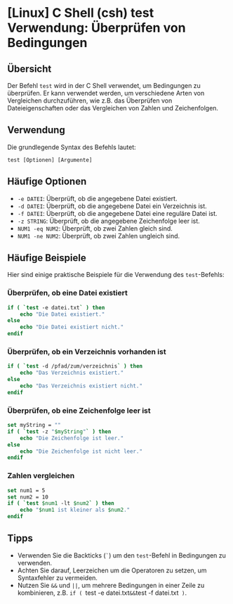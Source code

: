 # [Linux] C Shell (csh) test Verwendung: Überprüfen von Bedingungen

## Übersicht
Der Befehl `test` wird in der C Shell verwendet, um Bedingungen zu überprüfen. Er kann verwendet werden, um verschiedene Arten von Vergleichen durchzuführen, wie z.B. das Überprüfen von Dateieigenschaften oder das Vergleichen von Zahlen und Zeichenfolgen.

## Verwendung
Die grundlegende Syntax des Befehls lautet:

```
test [Optionen] [Argumente]
```

## Häufige Optionen
- `-e DATEI`: Überprüft, ob die angegebene Datei existiert.
- `-d DATEI`: Überprüft, ob die angegebene Datei ein Verzeichnis ist.
- `-f DATEI`: Überprüft, ob die angegebene Datei eine reguläre Datei ist.
- `-z STRING`: Überprüft, ob die angegebene Zeichenfolge leer ist.
- `NUM1 -eq NUM2`: Überprüft, ob zwei Zahlen gleich sind.
- `NUM1 -ne NUM2`: Überprüft, ob zwei Zahlen ungleich sind.

## Häufige Beispiele
Hier sind einige praktische Beispiele für die Verwendung des `test`-Befehls:

### Überprüfen, ob eine Datei existiert
```csh
if ( `test -e datei.txt` ) then
    echo "Die Datei existiert."
else
    echo "Die Datei existiert nicht."
endif
```

### Überprüfen, ob ein Verzeichnis vorhanden ist
```csh
if ( `test -d /pfad/zum/verzeichnis` ) then
    echo "Das Verzeichnis existiert."
else
    echo "Das Verzeichnis existiert nicht."
endif
```

### Überprüfen, ob eine Zeichenfolge leer ist
```csh
set myString = ""
if ( `test -z "$myString"` ) then
    echo "Die Zeichenfolge ist leer."
else
    echo "Die Zeichenfolge ist nicht leer."
endif
```

### Zahlen vergleichen
```csh
set num1 = 5
set num2 = 10
if ( `test $num1 -lt $num2` ) then
    echo "$num1 ist kleiner als $num2."
endif
```

## Tipps
- Verwenden Sie die Backticks (`` ` ``) um den `test`-Befehl in Bedingungen zu verwenden.
- Achten Sie darauf, Leerzeichen um die Operatoren zu setzen, um Syntaxfehler zu vermeiden.
- Nutzen Sie `&&` und `||`, um mehrere Bedingungen in einer Zeile zu kombinieren, z.B. `if ( `test -e datei.txt` && `test -f datei.txt` )`.